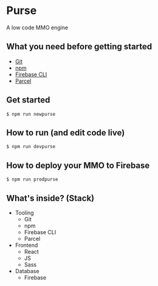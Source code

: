 # Purse

A low code MMO engine

## What you need before getting started

- [Git](https://git-scm.com/)
- [npm](https://www.npmjs.com/get-npm)
- [Firebase CLI](https://github.com/firebase/firebase-tools)
- [Parcel](https://parceljs.org/getting_started.html)

## Get started

```
$ npm run newpurse
```

## How to run (and edit code live)

```
$ npm run devpurse
```

## How to deploy your MMO to Firebase

```
$ npm run prodpurse
```

## What's inside? (Stack)

- Tooling
  - Git
  - npm
  - Firebase CLI
  - Parcel
- Frontend
  - React
  - JS
  - Sass
- Database
  - Firebase
